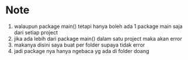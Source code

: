 # Note

1. walaupun package main() tetapi hanya boleh ada 1 package main saja dari setiap project
2. jika ada lebih dari package main() dalam satu project maka akan error
3. makanya disini saya buat per folder supaya tidak error
4. jadi package nya hanya ngebaca yg ada di folder doang
